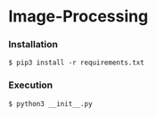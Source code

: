 # Image-Processing

### Installation

```
$ pip3 install -r requirements.txt
```
### Execution

```
$ python3 __init__.py
```